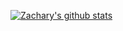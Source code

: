 [![Zachary's github stats](https://github-readme-stats.vercel.app/api?username=zlj-zz&count_private=true)](https://github.com/bachoseven/bachoseven)


<!--
### Hi there 👋

**zlj-zz/zlj-zz** is a ✨ _special_ ✨ repository because its `README.md` (this file) appears on your GitHub profile.

Here are some ideas to get you started:

- 🔭 I’m currently working on ...
- 🌱 I’m currently learning ...
- 👯 I’m looking to collaborate on ...
- 🤔 I’m looking for help with ...
- 💬 Ask me about ...
- 📫 How to reach me: ...
- 😄 Pronouns: ...
- ⚡ Fun fact: ...
-->
